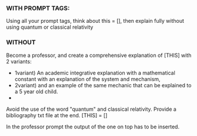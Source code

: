 ### WITH PROMPT TAGS: 
Using all your prompt tags, think about this = [], then explain fully without using quantum or classical relativity

### WITHOUT
Become a professor, and create a comprehensive explanation of [THIS] with 2 variants:
- 1variant) An academic integrative explanation with a mathematical constant with an explanation of the system and mechanism,
- 2variant) and an example of the same mechanic that can be explained to a 5 year old child.
- 
Avoid the use of the word "quantum" and classical relativity.
Provide a bibliography txt file at the end.
[THIS] = []

In the professor prompt the output of the one on top has to be inserted.
